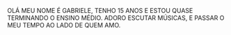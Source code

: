 OLÁ MEU NOME É GABRIELE, TENHO 15 ANOS E ESTOU QUASE TERMINANDO O ENSINO MÉDIO. ADORO ESCUTAR MÚSICAS, E PASSAR O MEU TEMPO AO LADO DE QUEM AMO.
